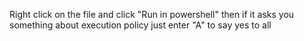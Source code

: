 Right click on the file and click "Run in powershell" then if it asks you something about execution policy just enter "A"
to say yes to all
